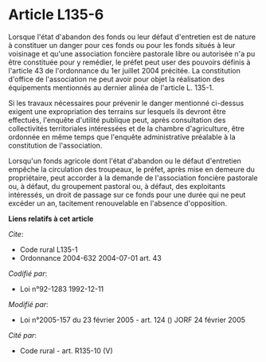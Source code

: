 # Article L135-6

Lorsque l'état d'abandon des fonds ou leur défaut d'entretien est de nature à constituer un danger pour ces fonds ou pour les
fonds situés à leur voisinage et qu'une association foncière pastorale libre ou autorisée n'a pu être constituée pour y
remédier, le préfet peut user des pouvoirs définis à l'article 43 de l'ordonnance du 1er juillet 2004 précitée. La
constitution d'office de l'association ne peut avoir pour objet la réalisation des équipements mentionnés au dernier alinéa
de l'article L. 135-1.

Si les travaux nécessaires pour prévenir le danger mentionné ci-dessus exigent une expropriation des terrains sur lesquels
ils devront être effectués, l'enquête d'utilité publique peut, après consultation des collectivités territoriales intéressées
et de la chambre d'agriculture, être ordonnée en même temps que l'enquête administrative préalable à la constitution de
l'association.

Lorsqu'un fonds agricole dont l'état d'abandon ou le défaut d'entretien empêche la circulation des troupeaux, le préfet,
après mise en demeure du propriétaire, peut accorder à la demande de l'association foncière pastorale ou, à défaut, du
groupement pastoral ou, à défaut, des exploitants intéressés, un droit de passage sur ce fonds pour une durée qui ne peut
excéder un an, tacitement renouvelable en l'absence d'opposition.

**Liens relatifs à cet article**

_Cite_:

  - Code rural L135-1
  - Ordonnance 2004-632 2004-07-01 art. 43

_Codifié par_:

  - Loi n°92-1283 1992-12-11

_Modifié par_:

  - Loi n°2005-157 du 23 février 2005 - art. 124 () JORF 24 février 2005

_Cité par_:

  - Code rural - art. R135-10 (V)
